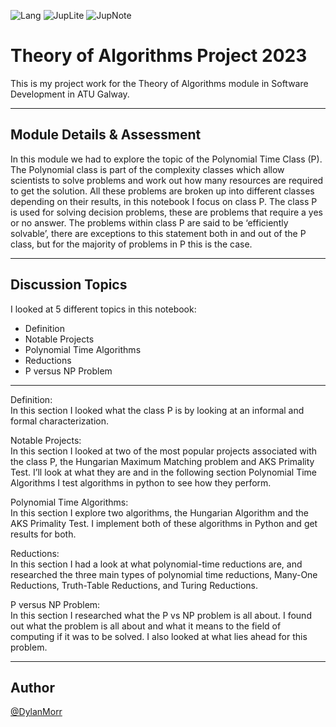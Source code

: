 ![Lang](https://img.shields.io/badge/Language-Python3-blue)
![JupLite](https://img.shields.io/badge/-JupyterLite-red)
![JupNote](https://img.shields.io/badge/-JupyterNotebook-yellow)

# Theory of Algorithms Project 2023

This is my project work for the Theory of Algorithms module in Software Development in ATU Galway.

***

## Module Details & Assessment
In this module we had to explore the topic of the Polynomial Time Class (P). The Polynomial class is part of the complexity classes which allow scientists to solve problems and work out how many resources are required to get the solution. All these problems are broken up into different classes depending on their results, in this notebook I focus on class P. The class P is used for solving decision problems, these are problems that require a yes or no answer. The problems within class P are said to be ‘efficiently solvable’, there are exceptions to this statement both in and out of the P class, but for the majority of problems in P this is the case.

***

## Discussion Topics 
I looked at 5 different topics in this notebook:
- Definition
- Notable Projects
- Polynomial Time Algorithms
- Reductions
- P versus NP Problem

***

Definition: <br>
In this section I looked what the class P is by looking at an informal and formal characterization.

Notable Projects: <br>
In this section I looked at two of the most popular projects associated with the class P, the Hungarian Maximum Matching problem and AKS Primality Test. I’ll look at what they are and in the following section Polynomial Time Algorithms I test algorithms in python to see how they perform.

Polynomial Time Algorithms: <br>
In this section I explore two algorithms, the Hungarian Algorithm and the AKS Primality Test. I implement both of these algorithms in Python and get results for both.

Reductions: <br>
In this section I had a look at what polynomial-time reductions are, and researched the three main types of polynomial time reductions, Many-One Reductions, Truth-Table Reductions, and Turing Reductions.

P versus NP Problem: <br>
In this section I researched what the P vs NP problem is all about. I found out what the problem is all about and what it means to the field of computing if it was to be solved. I also looked at what lies ahead for this problem.

***

## Author

[@DylanMorr](https://www.github.com/dylanmorr)
